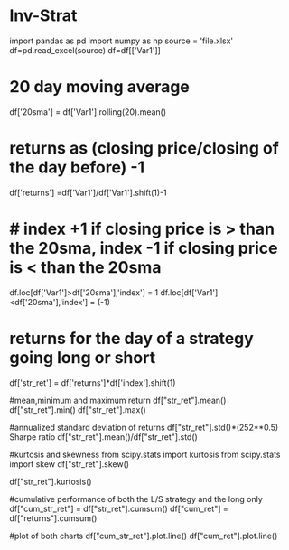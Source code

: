 # Inv-Strat

import pandas as pd
import numpy as np
source = 'file.xlsx'
df=pd.read_excel(source)
df=df[['Var1']]

# 20 day moving average
df['20sma'] = df['Var1'].rolling(20).mean()

# returns as (closing price/closing of the day before) -1
df['returns'] =df['Var1']/df['Var1'].shift(1)-1

# # index +1 if closing price is > than the 20sma, index -1 if closing price is < than the 20sma
df.loc[df['Var1']>df['20sma'],'index'] = 1
df.loc[df['Var1']<df['20sma'],'index'] = (-1)

# returns for the day of a strategy going long or short 
df['str_ret'] = df['returns']*df['index'].shift(1)

#mean,minimum and maximum return
df["str_ret"].mean()
df["str_ret"].min()
df["str_ret"].max()

#annualized standard deviation of returns
df["str_ret"].std()*(252**0.5)
Sharpe ratio
df["str_ret"].mean()/df["str_ret"].std()

#kurtosis and skewness
from scipy.stats import kurtosis
from scipy.stats import skew
df["str_ret"].skew()

df["str_ret"].kurtosis()


#cumulative performance of both the L/S strategy and the long only
df["cum_str_ret"] = df["str_ret"].cumsum()
df["cum_ret"] = df["returns"].cumsum()

#plot of both charts
df["cum_str_ret"].plot.line()
df["cum_ret"].plot.line()

